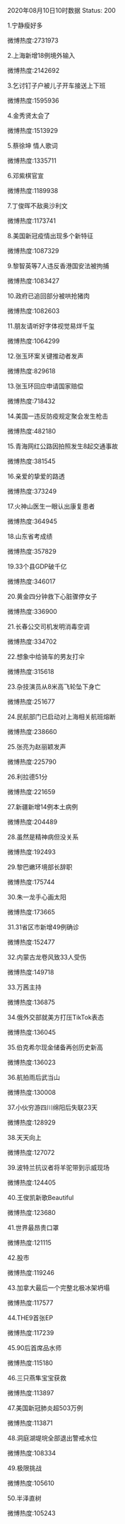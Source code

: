 2020年08月10日10时数据
Status: 200

1.宁静瘦好多

微博热度:2731973

2.上海新增18例境外输入

微博热度:2142692

3.乞讨钉子户被儿子开车接送上下班

微博热度:1595936

4.金秀贤太会了

微博热度:1513929

5.蔡徐坤 情人歌词

微博热度:1335711

6.邓紫棋官宣

微博热度:1189938

7.丁俊晖不敌奥沙利文

微博热度:1173741

8.美国新冠疫情出现多个新特征

微博热度:1087329

9.黎智英等7人违反香港国安法被拘捕

微博热度:1083427

10.政府已追回部分被哄抢猪肉

微博热度:1082603

11.朋友请听好字体视觉易烊千玺

微博热度:1064299

12.张玉环案关键推动者发声

微博热度:829618

13.张玉环回应申请国家赔偿

微博热度:718432

14.美国一违反防疫规定聚会发生枪击

微博热度:482180

15.青海网红公路因拍照发生8起交通事故

微博热度:381545

16.亲爱的挚爱的路透

微博热度:373249

17.火神山医生一眼认出康复患者

微博热度:364945

18.山东省考成绩

微博热度:357829

19.33个县GDP破千亿

微博热度:346017

20.黄金四分钟救下心脏骤停女子

微博热度:336900

21.长春公交司机发明消毒空调

微博热度:334702

22.想象中给骑车的男友打伞

微博热度:315618

23.杂技演员从8米高飞轮坠下身亡

微博热度:251677

24.民航部门已启动对上海相关航班熔断

微博热度:238660

25.张亮为赵丽颖发声

微博热度:225790

26.利拉德51分

微博热度:221659

27.新疆新增14例本土病例

微博热度:204489

28.虽然是精神病但没关系

微博热度:192493

29.黎巴嫩环境部长辞职

微博热度:175744

30.朱一龙手心画太阳

微博热度:173665

31.31省区市新增49例确诊

微博热度:152477

32.内蒙古龙卷风致33人受伤

微博热度:149718

33.万茜主持

微博热度:136875

34.俄外交部就美方打压TikTok表态

微博热度:136045

35.伯克希尔现金储备再创历史新高

微博热度:136023

36.航拍雨后武当山

微博热度:130008

37.小伙穷游四川绵阳后失联23天

微博热度:128929

38.天天向上

微博热度:127072

39.波特兰抗议者将羊驼带到示威现场

微博热度:124405

40.王俊凯新歌Beautiful

微博热度:123680

41.世界最昂贵口罩

微博热度:121115

42.股市

微博热度:119246

43.加拿大最后一个完整北极冰架坍塌

微博热度:117577

44.THE9首张EP

微博热度:117239

45.90后首席品水师

微博热度:115180

46.三只燕隼宝宝获救

微博热度:113897

47.美国新冠肺炎超503万例

微博热度:113871

48.洞庭湖堤垸全部退出警戒水位

微博热度:108334

49.极限挑战

微博热度:105610

50.半泽直树

微博热度:105243

